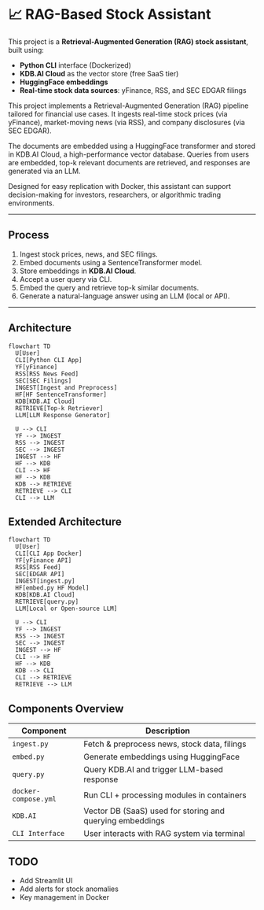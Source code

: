 # 📈 RAG-Based Stock Assistant

This project is a **Retrieval-Augmented Generation (RAG) stock assistant**, built using:
- **Python CLI** interface (Dockerized)
- **KDB.AI Cloud** as the vector store (free SaaS tier)
- **HuggingFace embeddings**
- **Real-time stock data sources**: yFinance, RSS, and SEC EDGAR filings


This project implements a Retrieval-Augmented Generation (RAG) pipeline tailored for financial use cases. It ingests real-time stock prices (via yFinance), market-moving news (via RSS), and company disclosures (via SEC EDGAR).

The documents are embedded using a HuggingFace transformer and stored in KDB.AI Cloud, a high-performance vector database. Queries from users are embedded, top-k relevant documents are retrieved, and responses are generated via an LLM.

Designed for easy replication with Docker, this assistant can support decision-making for investors, researchers, or algorithmic trading environments.

---

## Process

1. Ingest stock prices, news, and SEC filings.
2. Embed documents using a SentenceTransformer model.
3. Store embeddings in **KDB.AI Cloud**.
4. Accept a user query via CLI.
5. Embed the query and retrieve top-k similar documents.
6. Generate a natural-language answer using an LLM (local or API).

---

## Architecture

```mermaid
flowchart TD
  U[User]
  CLI[Python CLI App]
  YF[yFinance]
  RSS[RSS News Feed]
  SEC[SEC Filings]
  INGEST[Ingest and Preprocess]
  HF[HF SentenceTransformer]
  KDB[KDB.AI Cloud]
  RETRIEVE[Top-k Retriever]
  LLM[LLM Response Generator]

  U --> CLI
  YF --> INGEST
  RSS --> INGEST
  SEC --> INGEST
  INGEST --> HF
  HF --> KDB
  CLI --> HF
  HF --> KDB
  KDB --> RETRIEVE
  RETRIEVE --> CLI
  CLI --> LLM
```
## Extended Architecture
```mermaid
flowchart TD
  U[User]
  CLI[CLI App Docker]
  YF[yFinance API]
  RSS[RSS Feed]
  SEC[EDGAR API]
  INGEST[ingest.py]
  HF[embed.py HF Model]
  KDB[KDB.AI Cloud]
  RETRIEVE[query.py]
  LLM[Local or Open-source LLM]

  U --> CLI
  YF --> INGEST
  RSS --> INGEST
  SEC --> INGEST
  INGEST --> HF
  CLI --> HF
  HF --> KDB
  KDB --> CLI
  CLI --> RETRIEVE
  RETRIEVE --> LLM
```

## Components Overview
| Component            | Description                                               |
| -------------------- | --------------------------------------------------------- |
| `ingest.py`          | Fetch & preprocess news, stock data, filings              |
| `embed.py`           | Generate embeddings using HuggingFace                     |
| `query.py`           | Query KDB.AI and trigger LLM-based response               |
| `docker-compose.yml` | Run CLI + processing modules in containers                |
| `KDB.AI`             | Vector DB (SaaS) used for storing and querying embeddings |
| `CLI Interface`      | User interacts with RAG system via terminal               |

## TODO
- Add Streamlit UI
- Add alerts for stock anomalies
- Key management in Docker